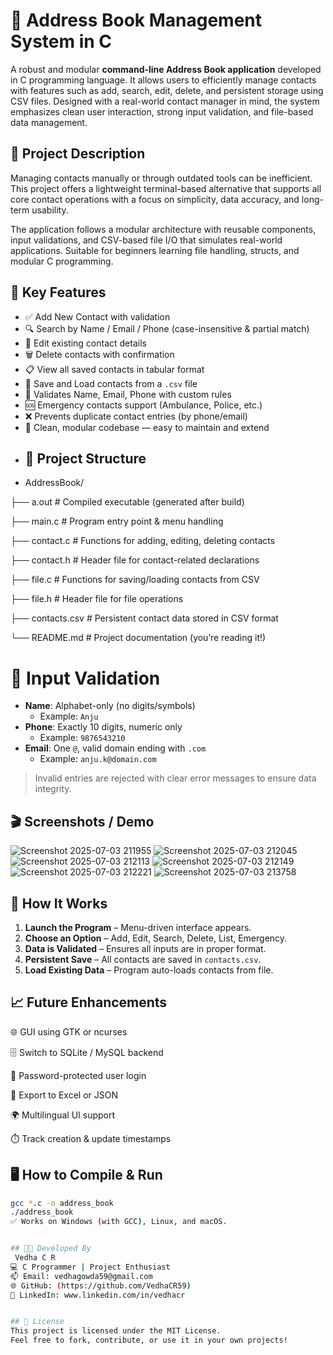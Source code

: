 # 📒 Address Book Management System in C
A robust and modular **command-line Address Book application** developed in C programming language. It allows users to efficiently manage contacts with features such as add, search, edit, delete, and persistent storage using CSV files. Designed with a real-world contact manager in mind, the system emphasizes clean user interaction, strong input validation, and file-based data management.
## 🧾 Project Description
Managing contacts manually or through outdated tools can be inefficient. This project offers a lightweight terminal-based alternative that supports all core contact operations with a focus on simplicity, data accuracy, and long-term usability.

The application follows a modular architecture with reusable components, input validations, and CSV-based file I/O that simulates real-world applications. Suitable for beginners learning file handling, structs, and modular C programming.
## 📌 Key Features

- ✅ Add New Contact with validation
- 🔍 Search by Name / Email / Phone (case-insensitive & partial match)
- 📝 Edit existing contact details
- 🗑️ Delete contacts with confirmation
- 📋 View all saved contacts in tabular format
- 📂 Save and Load contacts from a `.csv` file
- 🔐 Validates Name, Email, Phone with custom rules
- 🆘 Emergency contacts support (Ambulance, Police, etc.)
- ❌ Prevents duplicate contact entries (by phone/email)
- 🧼 Clean, modular codebase — easy to maintain and extend
- ## 📂 Project Structure
- AddressBook/
   
├── a.out # Compiled executable (generated after build)

├── main.c # Program entry point & menu handling

├── contact.c # Functions for adding, editing, deleting contacts

├── contact.h # Header file for contact-related declarations

├── file.c # Functions for saving/loading contacts from CSV

├── file.h # Header file for file operations

├── contacts.csv # Persistent contact data stored in CSV format

└── README.md # Project documentation (you’re reading it!)
# 🔐 Input Validation

- **Name**: Alphabet-only (no digits/symbols)
  - Example: `Anju`
- **Phone**: Exactly 10 digits, numeric only
  - Example: `9876543210`
- **Email**: One `@`, valid domain ending with `.com`
  - Example: `anju.k@domain.com`

> Invalid entries are rejected with clear error messages to ensure data integrity.

## 🎬 Screenshots / Demo
![Screenshot 2025-07-03 211955](https://github.com/user-attachments/assets/e225d319-5e59-4b40-8734-4eb47f1c6bd2)
![Screenshot 2025-07-03 212045](https://github.com/user-attachments/assets/dd01eb1c-a95d-4550-ba4e-9dcec021dab7)
![Screenshot 2025-07-03 212113](https://github.com/user-attachments/assets/b9edf2c8-acce-499f-bfa9-1226feb87d39)
![Screenshot 2025-07-03 212149](https://github.com/user-attachments/assets/3f802f16-93f5-46cf-b9c2-665c7135fe3a)
![Screenshot 2025-07-03 212221](https://github.com/user-attachments/assets/1d59b1a3-55ca-4ba1-89c5-23ff12426797)
![Screenshot 2025-07-03 213758](https://github.com/user-attachments/assets/53b03b5b-2fee-4a0c-9975-bc41cc776671)
## 🧠 How It Works

1. **Launch the Program** – Menu-driven interface appears.
2. **Choose an Option** – Add, Edit, Search, Delete, List, Emergency.
3. **Data is Validated** – Ensures all inputs are in proper format.
4. **Persistent Save** – All contacts are saved in `contacts.csv`.
5. **Load Existing Data** – Program auto-loads contacts from file.
## 📈 Future Enhancements
🌐 GUI using GTK or ncurses

🗄️ Switch to SQLite / MySQL backend

🔐 Password-protected user login

🧾 Export to Excel or JSON

🌍 Multilingual UI support

⏱️ Track creation & update timestamps

## 🖥️ How to Compile & Run
```bash
gcc *.c -o address_book 
./address_book
✅ Works on Windows (with GCC), Linux, and macOS.


## 👨‍💻 Developed By
 Vedha C R
💻 C Programmer | Project Enthusiast
📫 Email: vedhagowda59@gmail.com
🌐 GitHub: (https://github.com/VedhaCR59)
🔗 LinkedIn: www.linkedin.com/in/vedhacr


## 📄 License
This project is licensed under the MIT License.
Feel free to fork, contribute, or use it in your own projects!
